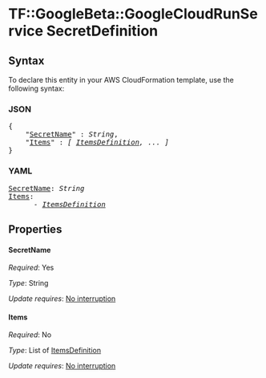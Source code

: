 # TF::GoogleBeta::GoogleCloudRunService SecretDefinition

## Syntax

To declare this entity in your AWS CloudFormation template, use the following syntax:

### JSON

<pre>
{
    "<a href="#secretname" title="SecretName">SecretName</a>" : <i>String</i>,
    "<a href="#items" title="Items">Items</a>" : <i>[ <a href="itemsdefinition.md">ItemsDefinition</a>, ... ]</i>
}
</pre>

### YAML

<pre>
<a href="#secretname" title="SecretName">SecretName</a>: <i>String</i>
<a href="#items" title="Items">Items</a>: <i>
      - <a href="itemsdefinition.md">ItemsDefinition</a></i>
</pre>

## Properties

#### SecretName

_Required_: Yes

_Type_: String

_Update requires_: [No interruption](https://docs.aws.amazon.com/AWSCloudFormation/latest/UserGuide/using-cfn-updating-stacks-update-behaviors.html#update-no-interrupt)

#### Items

_Required_: No

_Type_: List of <a href="itemsdefinition.md">ItemsDefinition</a>

_Update requires_: [No interruption](https://docs.aws.amazon.com/AWSCloudFormation/latest/UserGuide/using-cfn-updating-stacks-update-behaviors.html#update-no-interrupt)

